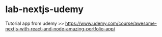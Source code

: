 # lab-nextjs-udemy
Tutorial app from udemy >> https://www.udemy.com/course/awesome-nextjs-with-react-and-node-amazing-portfolio-app/
